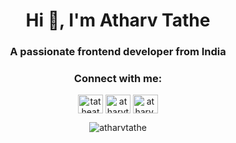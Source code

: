 <h1 align="center">Hi 👋, I'm Atharv Tathe</h1>
<h3 align="center">A passionate frontend developer from India</h3>

<!-- <p align="center"> <a href="https://twitter.com/tatheatharv" target="blank"><img src="https://img.shields.io/twitter/follow/tatheatharv?logo=twitter&style=for-the-badge" alt="tatheatharv" /></a> </p> -->




<h3 align="center">Connect with me:</h3>
<p align="center">
<a href="https://twitter.com/tatheatharv" target="blank"><img align="center" src="https://raw.githubusercontent.com/rahuldkjain/github-profile-readme-generator/master/src/images/icons/Social/twitter.svg" alt="tatheatharv" height="30" width="40" /></a>
<a href="https://linkedin.com/in/atharvtathe" target="blank"><img align="center" src="https://raw.githubusercontent.com/rahuldkjain/github-profile-readme-generator/master/src/images/icons/Social/linked-in-alt.svg" alt="atharvtathe" height="30" width="40" /></a>
<a href="https://instagram.com/atharv.tathe" target="blank"><img align="center" src="https://raw.githubusercontent.com/rahuldkjain/github-profile-readme-generator/master/src/images/icons/Social/instagram.svg" alt="atharv.tathe" height="30" width="40" /></a>
</p>



<!-- <p align="center">&nbsp;<img align="center" src="https://github-readme-stats.vercel.app/api?username=atharvtathe&show_icons=true&locale=en" alt="atharvtathe" /></p> -->

<p align="center"><img align="center" src="https://github-readme-streak-stats.herokuapp.com/?user=atharvtathe&" alt="atharvtathe" /></p>



